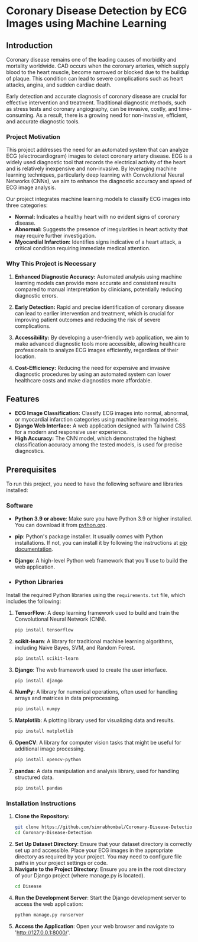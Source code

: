 
# Coronary Disease Detection by ECG Images using Machine Learning

## Introduction

Coronary disease remains one of the leading causes of morbidity and mortality worldwide. CAD occurs when the coronary arteries, which supply blood to the heart muscle, become narrowed or blocked due to the buildup of plaque. This condition can lead to severe complications such as heart attacks, angina, and sudden cardiac death.

Early detection and accurate diagnosis of coronary disease are crucial for effective intervention and treatment. Traditional diagnostic methods, such as stress tests and coronary angiography, can be invasive, costly, and time-consuming. As a result, there is a growing need for non-invasive, efficient, and accurate diagnostic tools.

### Project Motivation

This project addresses the need for an automated system that can analyze ECG (electrocardiogram) images to detect coronary artery disease. ECG is a widely used diagnostic tool that records the electrical activity of the heart and is relatively inexpensive and non-invasive. By leveraging machine learning techniques, particularly deep learning with Convolutional Neural Networks (CNNs), we aim to enhance the diagnostic accuracy and speed of ECG image analysis.

Our project integrates machine learning models to classify ECG images into three categories:
- **Normal:** Indicates a healthy heart with no evident signs of coronary disease.
- **Abnormal:** Suggests the presence of irregularities in heart activity that may require further investigation.
- **Myocardial Infarction:** Identifies signs indicative of a heart attack, a critical condition requiring immediate medical attention.

### Why This Project is Necessary

1. **Enhanced Diagnostic Accuracy:** Automated analysis using machine learning models can provide more accurate and consistent results compared to manual interpretation by clinicians, potentially reducing diagnostic errors.

2. **Early Detection:** Rapid and precise identification of coronary disease can lead to earlier intervention and treatment, which is crucial for improving patient outcomes and reducing the risk of severe complications.

3. **Accessibility:** By developing a user-friendly web application, we aim to make advanced diagnostic tools more accessible, allowing healthcare professionals to analyze ECG images efficiently, regardless of their location.

4. **Cost-Efficiency:** Reducing the need for expensive and invasive diagnostic procedures by using an automated system can lower healthcare costs and make diagnostics more affordable.

## Features

- **ECG Image Classification:** Classify ECG images into normal, abnormal, or myocardial infarction categories using machine learning models.
- **Django Web Interface:** A web application designed with Tailwind CSS for a modern and responsive user experience.
- **High Accuracy:** The CNN model, which demonstrated the highest classification accuracy among the tested models, is used for precise diagnostics.

## Prerequisites

To run this project, you need to have the following software and libraries installed:

### Software

- **Python 3.9 or above**: Make sure you have Python 3.9 or higher installed. You can download it from [python.org](https://www.python.org/).

- **pip**: Python's package installer. It usually comes with Python installations. If not, you can install it by following the instructions at [pip documentation](https://pip.pypa.io/en/stable/installation/).

- **Django**: A high-level Python web framework that you’ll use to build the web application.

- ### Python Libraries

Install the required Python libraries using the `requirements.txt` file, which includes the following:

1. **TensorFlow**: A deep learning framework used to build and train the Convolutional Neural Network (CNN).
   ```bash
   pip install tensorflow
2. **scikit-learn**: A library for traditional machine learning algorithms, including Naive Bayes, SVM, and Random Forest.
   ```bash
   pip install scikit-learn
3. **Django**: The web framework used to create the user interface.
   ```bash
   pip install django
4. **NumPy**: A library for numerical operations, often used for handling arrays and matrices in data preprocessing.
   ```bash
   pip install numpy
5. **Matplotlib**: A plotting library used for visualizing data and results.
   ```bash
   pip install matplotlib
6. **OpenCV**: A library for computer vision tasks that might be useful for additional image processing.
   ```bash
   pip install opencv-python
7. **pandas**: A data manipulation and analysis library, used for handling structured data.
   ```bash
   pip install pandas

### Installation Instructions

1. **Clone the Repository:**
   ```bash
   git clone https://github.com/simrabhombal/Coronary-Disease-Detection.git
   cd Coronary-Disease-Detection
2. **Set Up Dataset Directory**:
   Ensure that your dataset directory is correctly set up and accessible. Place your ECG images in the appropriate directory as required by your project. You may need to configure file paths in your project settings or code.
3. **Navigate to the Project Directory**:
   Ensure you are in the root directory of your Django project (where manage.py is located).
   ```bash
   cd Disease
4. **Run the Development Server**:
   Start the Django development server to access the web application:
   ```bash
   python manage.py runserver
5. **Access the Application**:
Open your web browser and navigate to 'http://127.0.0.1:8000/'.
